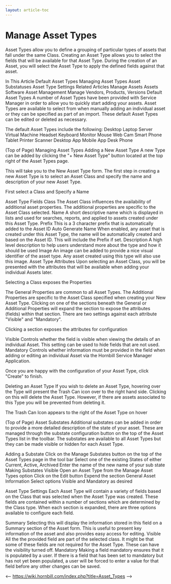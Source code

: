 ```yaml
---
layout: article-toc
---
```

# Manage Asset Types
Asset Types allow you to define a grouping of particular types of assets that fall under the same Class. Creating an Asset Type allows you to select the fields that will be available for that Asset Type. During the creation of an Asset, you will select the Asset Type to apply the defined fields against that asset.

In This Article
Default Asset Types
Managing Asset Types
Asset Substatuses
Asset Type Settings
Related Articles
Manage Assets
Assets
Software Asset Management
Manage Vendors, Products, Versions
Default Asset Types
A number of Asset Types have been provided with Service Manager in order to allow you to quickly start adding your assets. Asset Types are available to select from when manually adding an individual asset or they can be specified as part of an import. These default Asset Types can be edited or deleted as necessary.

The default Asset Types include the following:
Desktop
Laptop
Server
Virtual Machine
Headset
Keyboard
Monitor
Mouse
Web Cam
Smart Phone
Tablet
Printer
Scanner
Desktop App
Mobile App
Desk Phone

(Top of Page)
Managing Asset Types
Adding a New Asset Type
A new Type can be added by clicking the "+ New Asset Type" button located at the top right of the Asset Types page.

This will take you to the New Asset Type form. The first step in creating a new Asset Type is to select an Asset Class and specify the name and description of your new Asset Type.

First select a Class and Specify a Name

Asset Type Fields
Class
The Asset Class influences the availability of additional asset properties. The additional properties are specific to the Asset Class selected.
Name
A short descriptive name which is displayed in lists and used for searches, reports, and applied to assets created under this Asset Type.
Prefix
This is a 3 character prefix that is automatically added to the Asset ID
Auto Generate Name
When enabled, any asset that is created under this Asset Type, the name will be automatically created and based on the Asset ID. This will include the Prefix if set.
Description
A high level description to help users understand more about the type and how it should be used
Image
An image can be added to provide a nice visual identifier of the asset type. Any asset created using this type will also use this image.
Asset Type Attributes
Upon selecting an Asset Class, you will be presented with the attributes that will be available when adding your individual Assets later.

Selecting a Class exposes the Properties

The General Properties are common to all Asset Types. The Additional Properties are specific to the Asset Class specified when creating your New Asset Type.
Clicking on one of the sections beneath the General or Additional Properties will expand the section to expose the attributes (fields) within that section. There are two settings against each attribute "Visible" and "Mandatory".

Clicking a section exposes the attributes for configuration

Visible
Controls whether the field is visible when viewing the details of an individual Asset. This setting can be used to hide fields that are not used.
Mandatory
Controls whether information must be provided in the field when adding or editing an individual Asset via the Hornbill Service Manager Application.

Once you are happy with the configuration of your Asset Type, click "Create" to finish.


Deleting an Asset Type
If you wish to delete an Asset Type, hovering over the Type will present the Trash Can icon over to the right hand side. Clicking on this will delete the Asset Type. However, if there are assets associated to this Type you will be prevented from deleting it.

The Trash Can Icon appears to the right of the Asset Type on hover


(Top of Page)
Asset Substates
Additional substates can be added in order to provide a more detailed description of the state of your asset. These are managed through the substate configuration button on the top of the Asset Types list in the toolbar. The substates are available to all Asset Types but they can be made visible or hidden for each Asset Type.

Adding a Substate
Click on the Manage Substates button on the top of the Asset Types page in the tool bar
Select one of the existing States of either Current, Active, Archived
Enter the name of the new name of your sub state
Making Substates Visible
Open an Asset Type from the Manage Asset Types option
Click on the Edit button
Expend the section General Asset Information
Select options Visible and Mandatory as desired


Asset Type Settings
Each Asset Type will contain a variety of fields based on the Class that was selected when the Asset Type was created. These fields are contained within a number of sections which are determined by the Class type. When each section is expanded, there are three options available to configure each field.

Summary
Selecting this will display the information stored in this field on a Summary section of the Asset form. This is useful to present key information of the asset and also provides easy access for editing.
Visible
All the the provided field are part of the selected class. It might be that some of these fields are not required for the Asset Type. These can have the visibility turned off.
Mandatory
Making a field mandatory ensures that it is populated by a user. If there is a field that has been set to mandatory but has not yet been populated, a user will be forced to enter a value for that field before any other changes can be saved.

<-- https://wiki.hornbill.com/index.php?title=Asset_Types -->